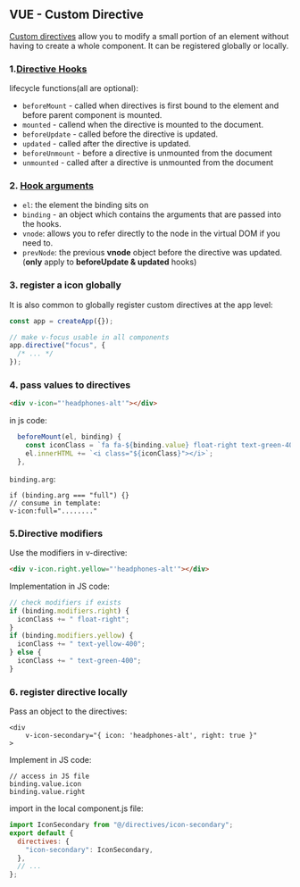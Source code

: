 ## VUE - Custom Directive

[Custom directives](https://vuejs.org/guide/reusability/custom-directives) allow you to modify a small portion of an element without having to create a whole component. It can be registered globally or locally.

### 1.[Directive Hooks](https://vuejs.org/guide/reusability/custom-directives#directive-hooks)

lifecycle functions(all are optional):

- `beforeMount` - called when directives is first bound to the element and before parent component is mounted.
- `mounted` - callend when the directive is mounted to the document.
- `beforeUpdate` - called before the directive is updated.
- `updated` - called after the directive is updated.
- `beforeUnmount` - before a directive is unmounted from the document
- `unmounted` - called after a directive is unmounted from the document

### 2. [Hook arguments](https://vuejs.org/guide/reusability/custom-directives#hook-arguments)

- `el`: the element the binding sits on
- `binding` - an object which contains the arguments that are passed into the hooks.
- `vnode`: allows you to refer directly to the node in the virtual DOM if you need to.
- `prevNode`: the previous **vnode** object before the directive was updated. (**only** apply to **beforeUpdate & updated** hooks)

### 3. register a icon globally

It is also common to globally register custom directives at the app level:

```js
const app = createApp({});

// make v-focus usable in all components
app.directive("focus", {
  /* ... */
});
```

### 4. pass values to directives

```html
<div v-icon="'headphones-alt'"></div>
```

in js code:

```js
  beforeMount(el, binding) {
    const iconClass = `fa fa-${binding.value} float-right text-green-400 text-xl`;
    el.innerHTML += `<i class="${iconClass}"></i>`;
  },
```

`binding.arg`:

```
if (binding.arg === "full") {}
// consume in template:
v-icon:full="........"
```

### 5.Directive modifiers

Use the modifiers in v-directive:

```html
<div v-icon.right.yellow="'headphones-alt'"></div>
```

Implementation in JS code:

```js
// check modifiers if exists
if (binding.modifiers.right) {
  iconClass += " float-right";
}
if (binding.modifiers.yellow) {
  iconClass += " text-yellow-400";
} else {
  iconClass += " text-green-400";
}
```

### 6. register directive locally

Pass an object to the directives:

```vue
<div
    v-icon-secondary="{ icon: 'headphones-alt', right: true }"
>
```

Implement in JS code:

```
// access in JS file
binding.value.icon
binding.value.right
```

import in the local component.js file:

```js
import IconSecondary from "@/directives/icon-secondary";
export default {
  directives: {
    "icon-secondary": IconSecondary,
  },
  // ...
};
```
